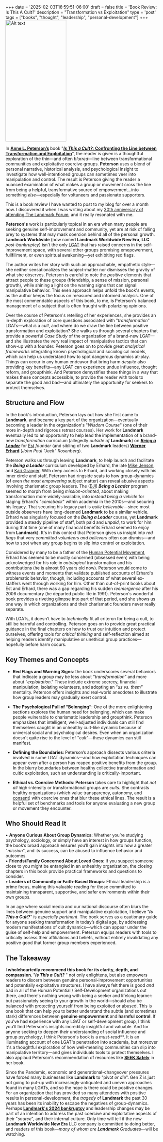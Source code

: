 +++
date = '2025-02-03T16:59:51-06:00'
draft = false
title = 'Book Review: Is This A Cult&#63;'
description = "Transformation vs Exploitation"
type = 'post'
tags = ["books", "thought", "leadership", "personal-development"]
+++
  <img src="https://julianwest.me/Blog/posts/images/is-this-a-cult.jpg" alt="Alt text" width="200" height="400">

In [**Anne L. Peterson’s**](https://isthisacultbook.com) book "[***Is This a Cult?***: **Confronting the Line between Transformation and Exploitation**](https://www.amazon.com/This-Cult-Confronting-Transformation-Exploitation/dp/B0CX8XFLWQ/)", the reader is given is a thoughtful exploration of the thin—and often *blurred*—line between transformational communities and exploitative coercive groups. **Peterson** uses a blend of personal narrative, historical analysis, and psychological insight to investigate how well-intentioned groups can sometimes veer into manipulation and control. The result is Peterson giving the reader a nuanced examination of what makes a group or movement cross the line from being a helpful, transformative source of empowerment...into something *else*—especially for voltuneers and passionate supporters.  <br />

This is a book review I have wanted to post to my blog for over a month now. I discovered it when I was writing about my [30th anniversary of attending The Landmark Forum](https://julianwest.me/Blog/30-years-since-landmark/), and it really resonated with me. <br />

**Peterson's** work is particularly topical in an era when many people are seeking genuine self-improvement and community, yet are at risk of falling prey to systems that may mask coercion behind all of the personal growth.  **Landmark Worldwide** (now named **Landmark Worldwide New Era, LLC** *post-bankruptcy*) isn't the only [LGAT](https://en.wikipedia.org/wiki/Large-group_awareness_training) that has raised concerns in the self-improvement space, with several other groups promising emopowerment, fullfillment, or even spiritual awakening—yet exhibiting red flags. <br />

The author writes her story with such an approachable, empathetic style—she neither sensationalizes the subject-matter nor dismisses the gravity of what she observes. Peterson is careful to note the *positive* elements that attract people to these groups (friendship, a sense of mission, personal growth), while shining a light on the warning signs that can signal manipulative behavior. This even approach helps unfold the book's events, as the author keeps the focus on measured and informed analysis.  One of the most commendable aspects of this book, to me, is Peterson's balanced management of a subject that is often fraught with polarizing opinions. <br />

Over the course of Peterson's retelling of her experiences, she provides an in-depth exploration of core questions associated with "*transformation*" LGATs—what *is* a *cult*, and where do we draw the line between positive transformation and exploitation?  She walks us through several chapters that provide a powerful *Case Study* of the organization of a brand-new LGAT—and she illustrates the very real impact of manipulative tactics that can show-up with a founder. Peterson goes on to provide great *analytical frameworks* integrating known psychological and sociological models, which can help us understand how to spot dangerous dynamics at-play.  Things can occur in any human endeavor that bring harm *despite* also providing key benefits—any LGAT can experience undue influence, thought reform, and groupthink. And Peterson demystifies these things in a way that makes these concepts accessible, to provide the reader with tools to separate the good and bad—and ultimately the opportunity for seekers to protect themselves. <br />

## Structure and Flow

In the book's introduction, Peterson lays out how she first came to **Landmark**, and became a key part of the organization—eventually becoming a leader in the organization's "*Wisdom Course*" (one of their more in-depth and rigorous retreat courses). Her work for **Landmark** eventually led to an opportunity to help lead the implementation of a brand-new *transformation* curriculum (allegedly *outside of* **Landmark**) on [***Being a Leader***](https://www.hbs.edu/faculty/Pages/item.aspx?num=42359) for [Est](https://en.wikipedia.org/wiki/Erhard_Seminars_Training) *founder* (and sibling of two **Landmark** leaders) [**Werner Erhard**](https://en.wikipedia.org/wiki/Werner_Erhard) (*John Paul "Jack" Rosenberg*). <br />

Peterson walks us through leaving **Landmark**, to help launch and facilitate the ***Being a Leader*** curriculum developed by Erhard, the late [Mike Jenson](https://en.wikipedia.org/wiki/Michael_C._Jensen), and [Kari Granger](https://www.acellc.consulting/board-candidates/kari-granger).  With deep access to Erhard, and working closely with his inner circle and staff, Peterson had ringside seats to how group-dynamics (of even *the most empowering* subject matter) can reveal abusive aspects involving charismatic group leaders.  The ([EJI](https://www.erhardjensen.org)) ***Being a Leader*** program seemed to morph from being *mission-oriented*, about making transformation more widely-available, into *instead being a vehicle* for staging Erhard's "*comeback*" within academia in the 2010s—and securing his legacy.  That securing his legacy part is *quite believable*—since most outside observers have long-deemed **Landmark** to be a similar vehicle.  Erhard was singularly focused on the ***Being a Leader*** course, yet **Landmark** provided a steady pipeline of staff, both paid and *unpaid*, to work for him during that time (one of many financial benefits Erhard seemed to enjoy from **Landmark**).  It's in this context that Peterson gives us insight into *red flags* that very *committed volunteers and believers* often can dismiss—and how to spot when any group begins to slip into control or exploitation. <br />

Considered by many to be a father of the [Human Potential Movement](https://en.wikipedia.org/wiki/Human_Potential_Movement), Erhard has seemed to be mostly concerned (obsessed even) with being acknolwedged for his role in *ontological* transformation and his contributions (he is almost 90 years old now). Peterson would come to witness events and moments that validate published accounts of Erhard's problematic behavior, though, including accounts of what several ex-staffers went through working for him. Other than out-of-print books about Est and Erhard, there was a gap regarding his sudden *reemergence* after his 2006 documentary (he departed public life in 1991). Peterson's wonderful book provides a riveting glimpse into part of that period, and she shows us one way in which organizations and their charismatic founders never really separate. <br />

With LGATs, it doesn't have to *technically* fit all criteron for being a cult, to still be harmful and controlling. Peterson goes on to provide great practical guidance in the final chapters on how to trust our intuition and protect ourselves, offering tools for *critical thinking* and self-reflection aimed at helping readers identify manipulative or unethical group practices—hopefully before harm occurs.   <br />

## Key Themes and Concepts

- **Red Flags and Warning Signs**: the book underscores several behaviors that indicate a group may be less about “*transformation*” and more about “*exploitation*." These include extreme secrecy, financial manipulation, isolating volunteers, and adopting an “*us vs. them*” mentality. Peterson offers insights and real-world anecdotes to illustrate how group leaders may gradually exert control.

- **The Psychological Pull of “Belonging”**: One of the more enlightening sections explores the human need for belonging, which can make people vulnerable to charismatic leadership and groupthink. Peterson emphasizes that intelligent, well-adjusted individuals can still find themselves caught in an unhealthy cult-like dynamic because of universal social and psychological desires. Even when an organization doesn't quite rise to the level of "*cult*"—these dynamics can still manifest. <br />

- **Defining the Boundaries**: Peterson’s approach dissects various criteria involved in some LGAT dynamics—and how exploitation techniques can appear even after a person has reaped positive benefits from the group. In the blurry boundaries between healthy collective transformation and cultic exploitation, such an understanding is critically-important. <br />

- **Ethical vs. Coercive Methods**: **Peterson** takes care to highlight that *not all* high-intensity or transformational groups are *cults*. She contrasts healthy organizations (which value transparency, autonomy, and [consent](https://en.wikipedia.org/wiki/Informed_consent)) with coercive ones that blur these ethical lines. The result is a helpful set of benchmarks and tools for anyone evaluating a new group or movement they encounter. <br />

## Who Should Read It

•	**Anyone Curious About Group Dynamics**: Whether you’re studying psychology, sociology, or simply have an interest in how groups function, the book’s broad approach ensures you’ll gain insights into how a greater "*mission*", and its success, can be abused to influence behavior and outcomes. <br />
•	**Friends/Family Concerned About Loved Ones**: If you suspect someone close to you might be entangled in an unhealthy organization, the closing chapters in this book provide practical frameworks and questions to consider. <br />
•	**Leaders of Community or Faith-Based Groups**: Ethical leadership is a prime focus, making this valuable reading for those committed to maintaining transparent, supportive, and safer environments within their own groups. <br />

In an age where social media and our national discourse often blurs the lines between genuine support and manipulative exploitation, I believe "***Is This a Cult?***" is *especially pertinent*.  The book serves as a cautionary guide for anyone seeking transformation in today’s digital age, by addressing modern manifestations of cult dynamics—which can appear under the guise of self-help and empowerment. Peterson equips readers with tools to critically assess their affiliations and beliefs, without entirely invalidating any positive good that former group members experienced. <br />

## The Takeaway

**I wholeheartedly recommend this book for its clarity, depth, and compassion**. "***Is This a Cult?*** " not only enlightens, but also empowers readers to discern between genuine personal-improvement opportunities and potentially exploitative structures. I have always felt there is good *and* bad in all of the Human Potential / Self-Development organizations out there, and there's nothing wrong with being a seeker and lifelong learner: but passionately seeing to your growth in the world—should *also* be balanced with protecting yourself from being exploited or abused. This is one book that can help you to better understand the subtle (and sometimes stark) differences between **genuine empowerment** and **harmful control**.  If you've had experience with any LGAT or self-development group, I think you’ll find Peterson's insights incredibly insightful and valuable.  And for anyone seeking to deepen their understanding of social influence and group psychology, I think Peterson's book is a *must-read***. It is an illuminating account of one LGAT's penetration into academia, but moreover it's a thoughtful exploration of how well-meaning communities can slip into manipulative territory—and gives individuals tools to protect themselves. I also applaud Peterson's recommendation of resources like [**SEEK Safely**](https://www.seeksafely.org) in her book. <br />

Since the Pandemic, economic and generational-changeover pressures have forced many businesses like **Landmark** to "pivot *or die*".  Gen Z is just not going to put-up with increasingly-antiquated and uneven approaches found in many LGATs, and so the hope is there could be positive changes. For an organization that has provided so many attendees with positive results in personal-development, the *tragedy* of **Landmark** the past 30 years has been its inability to escape the negatives of group-dynamics. Perhaps [**Landmark's 2024 bankruptcy**](https://finance.yahoo.com/news/landmark-worldwide-nears-completion-difficult-020000623.html) and leadership changes may be part of an intention to address the past coercive and exploitative aspects of their "*source*", and their internal culture. Only time will tell if the new **Landmark Worldwide New Era** LLC company is committed to doing better, and readers of this book—*many of whom are* ***Landmark*** *Graduates*—will be watching. <br />
